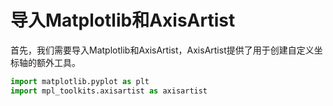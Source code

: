 # 导入Matplotlib和AxisArtist

首先，我们需要导入Matplotlib和AxisArtist，AxisArtist提供了用于创建自定义坐标轴的额外工具。

```python
import matplotlib.pyplot as plt
import mpl_toolkits.axisartist as axisartist
```

